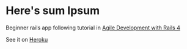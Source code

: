 # Here's sum Ipsum

Beginner rails app following tutorial in [Agile Development with Rails 4](https://pragprog.com/book/rails4/agile-web-development-with-rails-4)

See it on [Heroku](sumipsum.herokuapp.com/products)